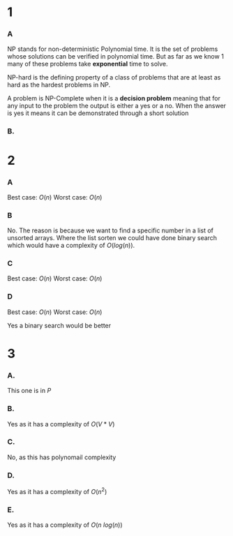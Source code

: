 # 1
### A
NP stands for non-deterministic Polynomial time. It is the set of problems whose solutions can be verified in polynomial time. But as far as we know 1 many of these problems take **exponential** time to solve.

NP-hard is the defining property of a class of problems that are at least as hard as the hardest problems in NP.

A problem is NP-Complete when it is a **decision problem** meaning that for any input to the problem the output is either a yes or a no. When the answer is yes it means it can be demonstrated through a short solution

### B.




# 2

### A
Best case: $O(n)$
Worst case: $O(n)$

### B
No. The reason is because we want to find a specific number in a list of unsorted arrays. Where the list sorten we could have done binary search which would have a complexity of $O(log( n))$.

### C
Best case: $O(n)$
Worst case: $O(n)$

### D
Best case: $O(n)$
Worst case: $O(n)$

Yes a binary search would be better


# 3

### A. 
This one is in $P$
### B.
Yes as it has a complexity of $O(V*V)$

### C.
No, as this has polynomail complexity

### D.
Yes as it has a complexity of $O(n^2)$

### E.
Yes as it has a complexity of $O(n \ log(n))$











